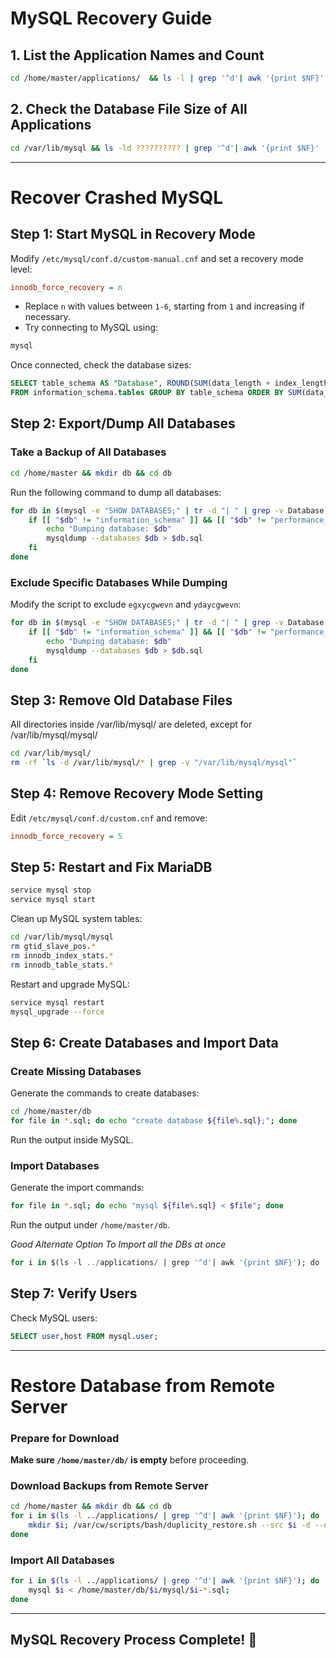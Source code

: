 # MySQL Recovery Guide

## **1. List the Application Names and Count**
```sh
cd /home/master/applications/  && ls -l | grep '^d'| awk '{print $NF}'  | wc -l
```

## **2. Check the Database File Size of All Applications**
```sh
cd /var/lib/mysql && ls -ld ?????????? | grep '^d'| awk '{print $NF}' | du -sch ??????????
```

---

# **Recover Crashed MySQL**

## **Step 1: Start MySQL in Recovery Mode**
Modify `/etc/mysql/conf.d/custom-manual.cnf` and set a recovery mode level:
```ini
innodb_force_recovery = n
```
- Replace `n` with values between `1-6`, starting from `1` and increasing if necessary.
- Try connecting to MySQL using:
```sh
mysql
```

Once connected, check the database sizes:
```sql
SELECT table_schema AS "Database", ROUND(SUM(data_length + index_length) / 1024 / 1024 / 1024, 2) AS "Size (GB)"
FROM information_schema.tables GROUP BY table_schema ORDER BY SUM(data_length + index_length) DESC;
```

## **Step 2: Export/Dump All Databases**

### **Take a Backup of All Databases**
```sh
cd /home/master && mkdir db && cd db
```
Run the following command to dump all databases:
```sh
for db in $(mysql -e "SHOW DATABASES;" | tr -d "| " | grep -v Database); do
    if [[ "$db" != "information_schema" ]] && [[ "$db" != "performance_schema" ]] && [[ "$db" != "mysql" ]] && [[ "$db" != _* ]]; then
        echo "Dumping database: $db"
        mysqldump --databases $db > $db.sql
    fi
done
```

### **Exclude Specific Databases While Dumping**
Modify the script to exclude `egxycgwevn` and `ydaycgwevn`:
```sh
for db in $(mysql -e "SHOW DATABASES;" | tr -d "| " | grep -v Database); do
    if [[ "$db" != "information_schema" ]] && [[ "$db" != "performance_schema" ]] && [[ "$db" != "mysql" ]] && [[ "$db" != _* ]] && [[ "$db" != "egxycgwevn" ]] && [[ "$db" != "ydaycgwevn" ]]; then
        echo "Dumping database: $db"
        mysqldump --databases $db > $db.sql
    fi
done
```

## **Step 3: Remove Old Database Files**
All directories inside /var/lib/mysql/ are deleted, except for /var/lib/mysql/mysql/
```sh
cd /var/lib/mysql/
rm -rf `ls -d /var/lib/mysql/* | grep -v "/var/lib/mysql/mysql"`
```

## **Step 4: Remove Recovery Mode Setting**
Edit `/etc/mysql/conf.d/custom.cnf` and remove:
```ini
innodb_force_recovery = 5
```

## **Step 5: Restart and Fix MariaDB**
```sh
service mysql stop
service mysql start
```
Clean up MySQL system tables:
```sh
cd /var/lib/mysql/mysql
rm gtid_slave_pos.*
rm innodb_index_stats.*
rm innodb_table_stats.*
```
Restart and upgrade MySQL:
```sh
service mysql restart
mysql_upgrade --force
```

## **Step 6: Create Databases and Import Data**
### **Create Missing Databases**
Generate the commands to create databases:
```sh
cd /home/master/db
for file in *.sql; do echo "create database ${file%.sql};"; done
```
Run the output inside MySQL.

### **Import Databases**
Generate the import commands:
```sh
for file in *.sql; do echo "mysql ${file%.sql} < $file"; done
```
Run the output under `/home/master/db`.

*Good Alternate Option To Import all the DBs at once*
```sql
for i in $(ls -l ../applications/ | grep '^d'| awk '{print $NF}'); do     mysql $i < /home/master/db/$i.sql; done
```


## **Step 7: Verify Users**
Check MySQL users:
```sql
SELECT user,host FROM mysql.user;
```

---

# **Restore Database from Remote Server**
### **Prepare for Download**
**Make sure `/home/master/db/` is empty** before proceeding.

### **Download Backups from Remote Server**
```sh
cd /home/master && mkdir db && cd db
for i in $(ls -l ../applications/ | grep '^d'| awk '{print $NF}'); do
    mkdir $i; /var/cw/scripts/bash/duplicity_restore.sh --src $i -d --dst /home/master/db/$i --time '2024-02-07';
done
```

### **Import All Databases**
```sh
for i in $(ls -l ../applications/ | grep '^d'| awk '{print $NF}'); do
    mysql $i < /home/master/db/$i/mysql/$i-*.sql;
done
```

---

## **MySQL Recovery Process Complete!** 🚀


